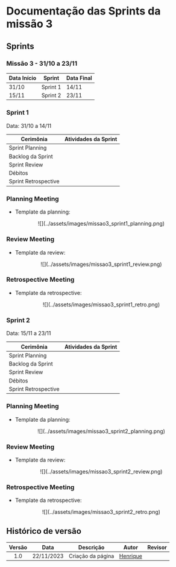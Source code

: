# Documentação das Sprints da missão 3

## Sprints

### **Missão 3 - 31/10 a 23/11**

| Data Início | Sprint  | Data Final |
|-------------|---------|------------|
| 31/10       | Sprint 1| 14/11      |
| 15/11       | Sprint 2| 23/11      |

### Sprint 1 

Data: 31/10 a 14/11

| Cerimônia                   | Atividades da Sprint       |
|-----------------------------|---------------------------|
| Sprint Planning             |                           |
| Backlog da Sprint           |                           |
| Sprint Review               |                           |
| Débitos                     |                           |
| Sprint Retrospective        |                           |

### **Planning Meeting**
 
- Template da planning:

<center> ![](../assets/images/missao3_sprint1_planning.png) </center>

### **Review Meeting**

- Template da review:

<center> ![](../assets/images/missao3_sprint1_review.png) </center>

### **Retrospective Meeting**

- Template da retrospective:

<center> ![](../assets/images/missao3_sprint1_retro.png) </center>

### Sprint 2

Data: 15/11 a 23/11

| Cerimônia                   | Atividades da Sprint       |
|-----------------------------|---------------------------|
| Sprint Planning             |                           |
| Backlog da Sprint           |                           |
| Sprint Review               |                           |
| Débitos                     |                           |
| Sprint Retrospective        |                           |

### **Planning Meeting**
 
- Template da planning:

<center> ![](../assets/images/missao3_sprint2_planning.png) </center>

### **Review Meeting**

- Template da review:

<center> ![](../assets/images/missao3_sprint2_review.png) </center>

### **Retrospective Meeting**

- Template da retrospective:

<center> ![](../assets/images/missao3_sprint2_retro.png) </center>


## Histórico de versão

| Versão |    Data    |      Descrição       |  Autor  | Revisor |
| :----: | :--------: | :------------------: | :-----: | :-----: |
|  1.0   | 22/11/2023 | Criação da página | [Henrique](https://github.com/henriqtorresl) |   |